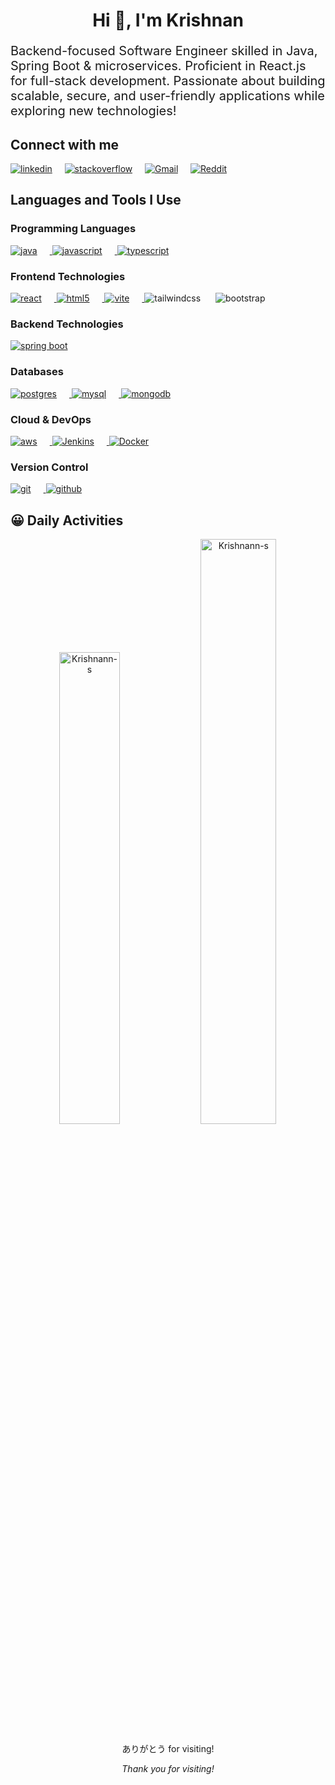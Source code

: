 <h1 align="center">Hi 👋, I'm Krishnan</h1>
<p style="font-size:20px;">Backend-focused Software Engineer skilled in Java, Spring Boot & microservices. Proficient in React.js for full-stack development. Passionate about building scalable, secure, and user-friendly applications while exploring new technologies!</p>


<h2><b> Connect with me </b></h2>
<p>
<a target="_blank" href="https://linkedin.com/in/krishnan-saravanan" style="display: inline-block;"><img src="https://img.shields.io/badge/LinkedIn-%230077B5.svg?logo=linkedin&logoColor=white" alt="linkedin"></a>&nbsp;&nbsp;&nbsp;&nbsp;
<a target="_blank" href="https://stackoverflow.com/users/28456317/krishnan-s" style="display: inline-block;"><img src="https://img.shields.io/badge/-Stackoverflow-FE7A16?logo=stack-overflow&logoColor=white" alt="stackoverflow"></a>&nbsp;&nbsp;&nbsp;&nbsp;
<a target="_blank" href="mailto:krishnan.spu@gmail.com" style="display:inline-block;"><img src="https://img.shields.io/badge/Email-D14836?logo=gmail&logoColor=white" alt="Gmail"></a>&nbsp;&nbsp;&nbsp;&nbsp;
<a target="_blank" href="https://www.reddit.com/user/Klutzy_Hovercraft_61/" style="display:inline-block;"><img src="https://img.shields.io/badge/Reddit-%23FF4500.svg?logo=Reddit&logoColor=white" alt="Reddit"></a>
</p>

<h2><b> Languages and Tools I Use </b></h2>
<h3> Programming Languages </h3>
<p>
  <a target="_blank" href="https://raw.githubusercontent.com/devicons/devicon/master/icons/java/java-original.svg">
    <img src="https://img.shields.io/badge/java-%23ED8B00.svg?style=for-the-badge&logo=openjdk&logoColor=white" alt="java" style="margin-right: 20px;" />
  </a>
  <a target="_blank" href="https://raw.githubusercontent.com/devicons/devicon/master/icons/javascript/javascript-original.svg">
    <img src="https://img.shields.io/badge/javascript-%23323330.svg?style=for-the-badge&logo=javascript&logoColor=%23F7DF1E" alt="javascript" style="margin-right: 20px;" />
  </a>
  <a target="_blank" href="">
    <img src="https://img.shields.io/badge/typescript-%23007ACC.svg?style=for-the-badge&logo=typescript&logoColor=white" alt="typescript" />
  </a>
</p>

<h3>Frontend Technologies</h3>
<p>
  <a target="_blank" href="https://raw.githubusercontent.com/devicons/devicon/master/icons/react/react-original-wordmark.svg">
    <img src="https://img.shields.io/badge/react-%2320232a.svg?style=for-the-badge&logo=react&logoColor=%2361DAFB" alt="react"  style="margin-right: 20px;" />
  </a>
  <a target="_blank" href="https://raw.githubusercontent.com/devicons/devicon/master/icons/html5/html5-original-wordmark.svg">
    <img src="https://img.shields.io/badge/html5-%23E34F26.svg?style=for-the-badge&logo=html5&logoColor=white" alt="html5" style="margin-right: 20px;" />
  </a>
  <a target="_blank" href="">
    <img src="https://img.shields.io/badge/vite-%23646CFF.svg?style=for-the-badge&logo=vite&logoColor=white" alt="vite"  style="margin-right: 20px;" />
  </a>
  <a target="_blank">
    <img src="https://img.shields.io/badge/tailwindcss-%2338B2AC.svg?style=for-the-badge&logo=tailwind-css&logoColor=white" alt="tailwindcss" style="margin-right:20px"/>
  </a>
  <a target="_blank">
    <img src="https://img.shields.io/badge/bootstrap-%238511FA.svg?style=for-the-badge&logo=bootstrap&logoColor=white" alt="bootstrap" style="margin-right:20px;" />
  </a>
</p>

<h3>Backend Technologies</h3>
<p>
  <a target="_blank" href="https://www.vectorlogo.zone/logos/springio/springio-icon.svg">
    <img src="https://img.shields.io/badge/spring-%236DB33F.svg?style=for-the-badge&logo=spring&logoColor=white" alt="spring boot" style="margin-right: 20px;" />
  </a>
</p>

<h3>Databases</h3>
<p>
  <a target="_blank" href="">
    <img src="https://img.shields.io/badge/postgres-%23316192.svg?style=for-the-badge&logo=postgresql&logoColor=white" alt="postgres" style="margin-right: 20px;" />
  </a>
  <a target="_blank" href="https://raw.githubusercontent.com/devicons/devicon/master/icons/mysql/mysql-original-wordmark.svg">
    <img src="https://img.shields.io/badge/mysql-4479A1.svg?style=for-the-badge&logo=mysql&logoColor=white" alt="mysql" style="margin-right: 20px;" />
  </a>
  <a target="_blank" href="">
    <img src="https://img.shields.io/badge/MongoDB-%234ea94b.svg?style=for-the-badge&logo=mongodb&logoColor=white" alt="mongodb" style="margin-right:20px;" />
  </a>
</p>

<h3>Cloud & DevOps</h3>
<p>
  <a target="_blank" href="https://raw.githubusercontent.com/devicons/devicon/master/icons/amazonwebservices/amazonwebservices-original-wordmark.svg">
    <img src="https://img.shields.io/badge/AWS-%23FF9900.svg?style=for-the-badge&logo=amazon-aws&logoColor=white" alt="aws" style="margin-right: 20px;" />
  </a>
  <a target="_blank" href="https://raw.githubusercontent.com/devicons/devicon/master/icons/amazonwebservices/amazonwebservices-original-wordmark.svg">
    <img src="https://img.shields.io/badge/jenkins-%232C5263.svg?style=for-the-badge&logo=jenkins&logoColor=white" alt="Jenkins" style="margin-right: 20px;" />
  </a>
  <a target="_blank" href="https://raw.githubusercontent.com/devicons/devicon/master/icons/amazonwebservices/amazonwebservices-original-wordmark.svg">
    <img src="https://img.shields.io/badge/docker-%230db7ed.svg?style=for-the-badge&logo=docker&logoColor=white" alt="Docker" style="margin-right: 20px;" />
  </a>
</p>

<h3>Version Control</h3>
<p>
  <a target="_blank" href="https://www.vectorlogo.zone/logos/git-scm/git-scm-icon.svg">
    <img src="https://img.shields.io/badge/git-%23F05033.svg?style=for-the-badge&logo=git&logoColor=white" alt="git" style="margin-right: 20px;" />
  </a>
  <a target="_blank" href="https://www.vectorlogo.zone/logos/git-scm/git-scm-icon.svg">
    <img src="https://img.shields.io/badge/github-%23121011.svg?style=for-the-badge&logo=github&logoColor=white" alt="github" style="margin-right: 20px;" />
  </a>
</p>


<h2><b>😀 Daily Activities </b></h2>
<p align="center">
<img src="https://github-readme-stats.vercel.app/api?username=Krishnann-s&theme=dark&hide_border=false&include_all_commits=true&count_private=false" width=44% alt="Krishnann-s" />
<img src="https://github-readme-streak-stats.herokuapp.com/?user=Krishnann-s&theme=dark&hide_border=false" width=49% alt="Krishnann-s" />
</p>

<!-- Footer -->
<footer>
  <p align="center">ありがとう for visiting!</p>
  <p align="center"><em>Thank you for visiting!</em></p>
</footer>
